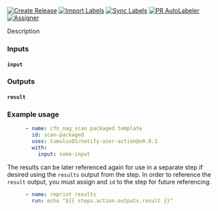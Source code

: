 [![Create Release][release-badge]][release-url]
[![Import Labels][import-labels-badge]][import-labels-url]
[![Sync Labels][sync-labels-badge]][sync-labels-url]
[![PR AutoLabeler][autolabeler-badge]][autolabeler-url]
[![Assigner][assigner-badge]][assigner-url]

Description

### Inputs
#### `input`

### Outputs
#### `result`

### Example usage
```yaml
      - name: cfn_nag_scan packaged template
        id: scan-packaged
        uses: CumulusDS/notify-user-action@v0.0.1
        with:
          input: some-input
```

The results can be later referenced again for use in a separate step if desired using the `results` output from the step.
In order to reference the `result` output, you must assign and `id` to the step for future referencing.

```yaml
      - name: reprint results
        run: echo "${{ steps.action.outputs.result }}"
```


[release-badge]: https://github.com/CumulusDS/notify-user-action/actions/workflows/release.yml/badge.svg
[release-url]: https://github.com/CumulusDS/notify-user-action/actions/workflows/release.yml
[import-labels-badge]: https://github.com/CumulusDS/notify-user-action/actions/workflows/labels_import.yml/badge.svg
[import-labels-url]: https://github.com/CumulusDS/notify-user-action/actions/workflows/labels_import.yml
[sync-labels-badge]: https://github.com/CumulusDS/notify-user-action/actions/workflows/labels_sync.yml/badge.svg
[sync-labels-url]: https://github.com/CumulusDS/notify-user-action/actions/workflows/labels_sync.yml
[autolabeler-badge]: https://github.com/CumulusDS/notify-user-action/actions/workflows/autolabeler.yml/badge.svg
[autolabeler-url]: https://github.com/CumulusDS/notify-user-action/actions/workflows/autolabeler.yml
[assigner-badge]: https://github.com/CumulusDS/notify-user-action/actions/workflows/assign.yml/badge.svg
[assigner-url]: https://github.com/CumulusDS/notify-user-action/actions/workflows/assign.yml
